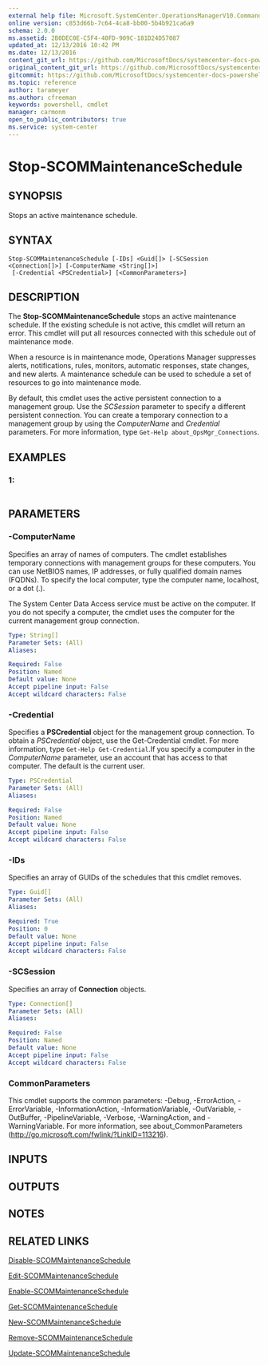 ```yaml
---
external help file: Microsoft.SystemCenter.OperationsManagerV10.Commands.dll-Help.xml
online version: c853d66b-7c64-4ca8-bb00-5b4b921ca6a9
schema: 2.0.0
ms.assetid: 2B0DEC0E-C5F4-40FD-909C-181D24D57087
updated_at: 12/13/2016 10:42 PM
ms.date: 12/13/2016
content_git_url: https://github.com/MicrosoftDocs/systemcenter-docs-powershell/blob/master/systemcenter-cmdlets/OperationsManager/v1/Stop-SCOMMaintenanceSchedule.md
original_content_git_url: https://github.com/MicrosoftDocs/systemcenter-docs-powershell/blob/master/systemcenter-cmdlets/OperationsManager/v1/Stop-SCOMMaintenanceSchedule.md
gitcommit: https://github.com/MicrosoftDocs/systemcenter-docs-powershell/blob/ea9507ac2178040476af5407227db8cb97701ea9/systemcenter-cmdlets/OperationsManager/v1/Stop-SCOMMaintenanceSchedule.md
ms.topic: reference
author: tarameyer
ms.author: cfreeman
keywords: powershell, cmdlet
manager: carmonm
open_to_public_contributors: true
ms.service: system-center
---
```


# Stop-SCOMMaintenanceSchedule

## SYNOPSIS
Stops an active maintenance schedule.

## SYNTAX

```
Stop-SCOMMaintenanceSchedule [-IDs] <Guid[]> [-SCSession <Connection[]>] [-ComputerName <String[]>]
 [-Credential <PSCredential>] [<CommonParameters>]
```

## DESCRIPTION
The **Stop-SCOMMaintenanceSchedule** stops an active maintenance schedule.
If the existing schedule is not active, this cmdlet will return an error.
This cmdlet will put all resources connected with this schedule out of maintenance mode.

When a resource is in maintenance mode, Operations Manager suppresses alerts, notifications, rules, monitors, automatic responses, state changes, and new alerts.
A maintenance schedule can be used to schedule a set of resources to go into maintenance mode.

By default, this cmdlet uses the active persistent connection to a management group.
Use the *SCSession* parameter to specify a different persistent connection.
You can create a temporary connection to a management group by using the *ComputerName* and *Credential* parameters.
For more information, type `Get-Help about_OpsMgr_Connections`.

## EXAMPLES

### 1:
```

```

## PARAMETERS

### -ComputerName
Specifies an array of names of computers.
The cmdlet establishes temporary connections with management groups for these computers.
You can use NetBIOS names, IP addresses, or fully qualified domain names (FQDNs).
To specify the local computer, type the computer name, localhost, or a dot (.).

The System Center Data Access service must be active on the computer.
If you do not specify a computer, the cmdlet uses the computer for the current management group connection.

```yaml
Type: String[]
Parameter Sets: (All)
Aliases: 

Required: False
Position: Named
Default value: None
Accept pipeline input: False
Accept wildcard characters: False
```

### -Credential
Specifies a **PSCredential** object for the management group connection.
To obtain a *PSCredential* object, use the Get-Credential cmdlet.
For more information, type `Get-Help Get-Credential`.If you specify a computer in the *ComputerName* parameter, use an account that has access to that computer.
The default is the current user.

```yaml
Type: PSCredential
Parameter Sets: (All)
Aliases: 

Required: False
Position: Named
Default value: None
Accept pipeline input: False
Accept wildcard characters: False
```

### -IDs
Specifies an array of GUIDs of the schedules that this cmdlet removes.

```yaml
Type: Guid[]
Parameter Sets: (All)
Aliases: 

Required: True
Position: 0
Default value: None
Accept pipeline input: False
Accept wildcard characters: False
```

### -SCSession
Specifies an array of **Connection** objects.

```yaml
Type: Connection[]
Parameter Sets: (All)
Aliases: 

Required: False
Position: Named
Default value: None
Accept pipeline input: False
Accept wildcard characters: False
```

### CommonParameters
This cmdlet supports the common parameters: -Debug, -ErrorAction, -ErrorVariable, -InformationAction, -InformationVariable, -OutVariable, -OutBuffer, -PipelineVariable, -Verbose, -WarningAction, and -WarningVariable. For more information, see about_CommonParameters (http://go.microsoft.com/fwlink/?LinkID=113216).

## INPUTS

## OUTPUTS

## NOTES

## RELATED LINKS

[Disable-SCOMMaintenanceSchedule](xref:OperationsManager/v1/Disable-SCOMMaintenanceSchedule.md)

[Edit-SCOMMaintenanceSchedule](xref:OperationsManager/v1/Edit-SCOMMaintenanceSchedule.md)

[Enable-SCOMMaintenanceSchedule](xref:OperationsManager/v1/Enable-SCOMMaintenanceSchedule.md)

[Get-SCOMMaintenanceSchedule](xref:OperationsManager/v1/Get-SCOMMaintenanceSchedule.md)

[New-SCOMMaintenanceSchedule](xref:OperationsManager/v1/New-SCOMMaintenanceSchedule.md)

[Remove-SCOMMaintenanceSchedule](xref:OperationsManager/v1/Remove-SCOMMaintenanceSchedule.md)

[Update-SCOMMaintenanceSchedule](xref:OperationsManager/v1/Update-SCOMMaintenanceSchedule.md)


